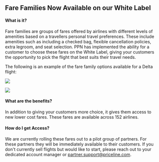 ## Fare Families Now Available on our White Label

#### What is it?
Fare families are groups of fares offered by airlines with different levels of amenities based on a travellers personal travel preferences. These include amenities such as including a checked bag, flexible cancellation policies, extra legroom, and seat selection. PPN has implemented the ability for a customer to choose these fares on the White Label, giving your customers the opportunity to pick the flight that best suits their travel needs.

The following is an example of the fare family options available for a Delta flight:

![](https://imgur.com/NQb9RNC.png)

![](https://i.imgur.com/oSnAzXI.png)

#### What are the benefits?
In addition to giving your customers more choice, it gives them access to new lower cost fares. These fares are available across 152 airlines.

#### How do I get Access?
We are currently rolling these fares out to a pilot group of partners. For these partners they will be immediately available to their customers. If you don't currently sell flights but would like to start, please reach out to your dedicated account manager or partner.support@priceline.com.
